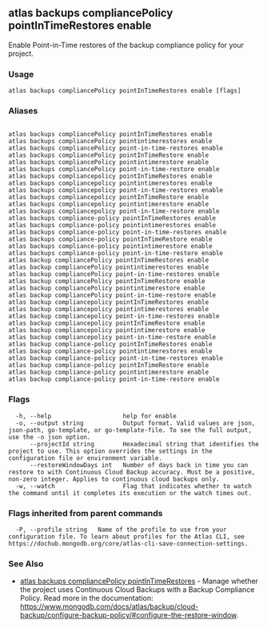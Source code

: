 ## atlas backups compliancePolicy pointInTimeRestores enable

Enable Point-in-Time restores of the backup compliance policy for your project.


### Usage
```
atlas backups compliancePolicy pointInTimeRestores enable [flags]
```

### Aliases
```

atlas backups compliancePolicy pointInTimeRestores enable
atlas backups compliancePolicy pointintimerestores enable
atlas backups compliancePolicy point-in-time-restores enable
atlas backups compliancePolicy pointInTimeRestore enable
atlas backups compliancePolicy pointintimerestore enable
atlas backups compliancePolicy point-in-time-restore enable
atlas backups compliancepolicy pointInTimeRestores enable
atlas backups compliancepolicy pointintimerestores enable
atlas backups compliancepolicy point-in-time-restores enable
atlas backups compliancepolicy pointInTimeRestore enable
atlas backups compliancepolicy pointintimerestore enable
atlas backups compliancepolicy point-in-time-restore enable
atlas backups compliance-policy pointInTimeRestores enable
atlas backups compliance-policy pointintimerestores enable
atlas backups compliance-policy point-in-time-restores enable
atlas backups compliance-policy pointInTimeRestore enable
atlas backups compliance-policy pointintimerestore enable
atlas backups compliance-policy point-in-time-restore enable
atlas backup compliancePolicy pointInTimeRestores enable
atlas backup compliancePolicy pointintimerestores enable
atlas backup compliancePolicy point-in-time-restores enable
atlas backup compliancePolicy pointInTimeRestore enable
atlas backup compliancePolicy pointintimerestore enable
atlas backup compliancePolicy point-in-time-restore enable
atlas backup compliancepolicy pointInTimeRestores enable
atlas backup compliancepolicy pointintimerestores enable
atlas backup compliancepolicy point-in-time-restores enable
atlas backup compliancepolicy pointInTimeRestore enable
atlas backup compliancepolicy pointintimerestore enable
atlas backup compliancepolicy point-in-time-restore enable
atlas backup compliance-policy pointInTimeRestores enable
atlas backup compliance-policy pointintimerestores enable
atlas backup compliance-policy point-in-time-restores enable
atlas backup compliance-policy pointInTimeRestore enable
atlas backup compliance-policy pointintimerestore enable
atlas backup compliance-policy point-in-time-restore enable
```



### Flags

```
  -h, --help                    help for enable
  -o, --output string           Output format. Valid values are json, json-path, go-template, or go-template-file. To see the full output, use the -o json option.
      --projectId string        Hexadecimal string that identifies the project to use. This option overrides the settings in the configuration file or environment variable.
      --restoreWindowDays int   Number of days back in time you can restore to with Continuous Cloud Backup accuracy. Must be a positive, non-zero integer. Applies to continuous cloud backups only.
  -w, --watch                   Flag that indicates whether to watch the command until it completes its execution or the watch times out.

```


### Flags inherited from parent commands

```
  -P, --profile string   Name of the profile to use from your configuration file. To learn about profiles for the Atlas CLI, see https://dochub.mongodb.org/core/atlas-cli-save-connection-settings.

```

### See Also


* [atlas backups compliancePolicy pointInTimeRestores](atlas_backups_compliancePolicy_pointInTimeRestores.md)	- Manage whether the project uses Continuous Cloud Backups with a Backup Compliance Policy. Read more in the documentation: https://www.mongodb.com/docs/atlas/backup/cloud-backup/configure-backup-policy/#configure-the-restore-window.



